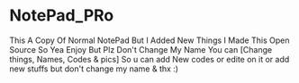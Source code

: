 # NotePad_PRo
This A Copy Of Normal NotePad But I Added New Things
I Made This Open Source So Yea Enjoy But Plz Don't Change My Name You can [Change things, Names, Codes & pics] So u can add New codes 
or edite on it or add new stuffs but don't change my name & thx :)
